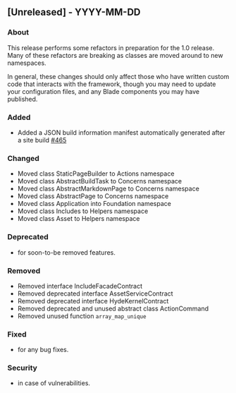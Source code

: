 ## [Unreleased] - YYYY-MM-DD

### About

This release performs some refactors in preparation for the 1.0 release. Many of these refactors are breaking as classes are moved around to new namespaces.

In general, these changes should only affect those who have written custom code that interacts with the framework, though you may need to update your configuration files, and any Blade components you may have published.

### Added
- Added a JSON build information manifest automatically generated after a site build [#465](https://github.com/hydephp/develop/pull/465)

### Changed
- Moved class StaticPageBuilder to Actions namespace
- Moved class AbstractBuildTask to Concerns namespace
- Moved class AbstractMarkdownPage to Concerns namespace
- Moved class AbstractPage to Concerns namespace
- Moved class Application into Foundation namespace
- Moved class Includes to Helpers namespace
- Moved class Asset to Helpers namespace

### Deprecated
- for soon-to-be removed features.

### Removed
- Removed interface IncludeFacadeContract
- Removed deprecated interface AssetServiceContract
- Removed deprecated interface HydeKernelContract
- Removed deprecated and unused abstract class ActionCommand
- Removed unused function `array_map_unique`

### Fixed
- for any bug fixes.

### Security
- in case of vulnerabilities.
